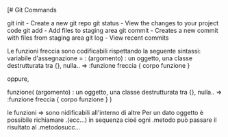 [# Git Commands

git init - Create a new git repo
git status - View the changes to your project code
git add - Add files to staging area
git commit - Creates a new commit with files from staging area
git log - View recent commits

Le funzioni freccia sono codificabili rispettando la seguente sintassi:
variabile d'assegnazione = :
(argomento) : un oggetto, una classe destrutturata tra {}, nulla..
=> :funzione freccia
{
    corpo funzione
}

oppure,

funzione(
(argomento) : un oggetto, una classe destrutturata tra {}, nulla..
=> :funzione freccia
{
    corpo funzione
}
)

le funzioni => sono nidificabili all'interno di altre
Per un dato oggetto è possibile richiamare .<funzione><listener>(ecc...) in sequenza
cioé ogni .metodo può passare il risultato al .metodosucc...
